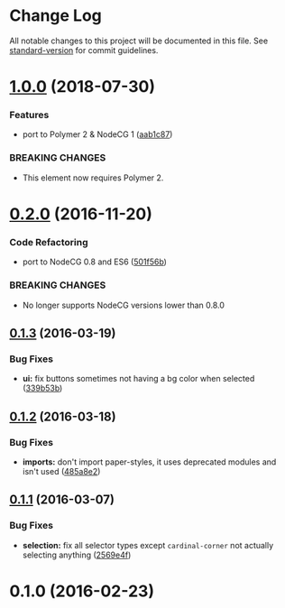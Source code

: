 # Change Log

All notable changes to this project will be documented in this file. See [standard-version](https://github.com/conventional-changelog/standard-version) for commit guidelines.

<a name="1.0.0"></a>
# [1.0.0](https://github.com/NodeCGElements/nodecg-position-select/compare/v0.2.0...v1.0.0) (2018-07-30)


### Features

* port to Polymer 2 & NodeCG 1 ([aab1c87](https://github.com/NodeCGElements/nodecg-position-select/commit/aab1c87))


### BREAKING CHANGES

* This element now requires Polymer 2.



<a name="0.2.0"></a>
# [0.2.0](https://github.com/NodeCGElements/nodecg-position-select/compare/v0.1.3...v0.2.0) (2016-11-20)


### Code Refactoring

* port to NodeCG 0.8 and ES6 ([501f56b](https://github.com/NodeCGElements/nodecg-position-select/commit/501f56b))


### BREAKING CHANGES

* No longer supports NodeCG versions lower than 0.8.0



<a name="0.1.3"></a>
## [0.1.3](https://github.com/NodeCGElements/nodecg-position-select/compare/v0.1.2...v0.1.3) (2016-03-19)


### Bug Fixes

* **ui:** fix buttons sometimes not having a bg color when selected ([339b53b](https://github.com/NodeCGElements/nodecg-position-select/commit/339b53b))



<a name="0.1.2"></a>
## [0.1.2](https://github.com/NodeCGElements/nodecg-position-select/compare/v0.1.1...v0.1.2) (2016-03-18)


### Bug Fixes

* **imports:** don't import paper-styles, it uses deprecated modules and isn't used ([485a8e2](https://github.com/NodeCGElements/nodecg-position-select/commit/485a8e2))



<a name="0.1.1"></a>
## [0.1.1](https://github.com/NodeCGElements/nodecg-position-select/compare/v0.1.0...v0.1.1) (2016-03-07)


### Bug Fixes

* **selection:** fix all selector types except `cardinal-corner` not actually selecting anything ([2569e4f](https://github.com/NodeCGElements/nodecg-position-select/commit/2569e4f))



<a name="0.1.0"></a>
# 0.1.0 (2016-02-23)

